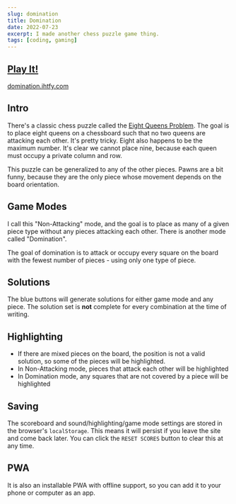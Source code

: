 ```yaml
---
slug: domination
title: Domination
date: 2022-07-23
excerpt: I made another chess puzzle game thing.
tags: [coding, gaming]
---
```


## [Play It!](https://domination.ihtfy.com/)

[domination.ihtfy.com](https://domination.ihtfy.com/)

## Intro

There's a classic chess puzzle called the [Eight Queens Problem](https://mathworld.wolfram.com/QueensProblem.html). The goal is to place eight queens on a chessboard such that no two queens are attacking each other. It's pretty tricky. Eight also happens to be the maximum number. It's clear we cannot place nine, because each queen must occupy a private column and row.

This puzzle can be generalized to any of the other pieces. Pawns are a bit funny, because they are the only piece whose movement depends on the board orientation.

## Game Modes

I call this "Non-Attacking" mode, and the goal is to place as many of a given piece type without any pieces attacking each other. There is another mode called "Domination".

The goal of domination is to attack or occupy every square on the board with the fewest number of pieces - using only one type of piece.

## Solutions

The blue buttons will generate solutions for either game mode and any piece. The solution set is **not** complete for every combination at the time of writing.

## Highlighting

- If there are mixed pieces on the board, the position is not a valid solution, so some of the pieces will be highlighted.
- In Non-Attacking mode, pieces that attack each other will be highlighted
- In Domination mode, any squares that are not covered by a piece will be highlighted

## Saving

The scoreboard and sound/highlighting/game mode settings are stored in the browser's `localStorage`. This means it will persist if you leave the site and come back later. You can click the `RESET SCORES` button to clear this at any time.

## PWA

It is also an installable PWA with offline support, so you can add it to your phone or computer as an app.
